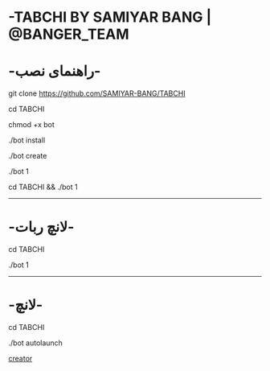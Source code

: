 -TABCHI BY SAMIYAR BANG | @BANGER_TEAM
======================================

-راهنمای نصب-
=============

git clone https://github.com/SAMIYAR-BANG/TABCHI

cd TABCHI

chmod +x bot

./bot install

./bot create

./bot 1

cd TABCHI && ./bot 1

***********
-لانچ ربات-
==========

cd TABCHI

./bot 1

***********
-لانچ-
=====

cd TABCHI

./bot autolaunch

[creator](https://telegram.me/ghosts_prince)
